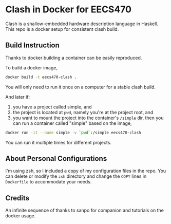 # Clash in Docker for EECS470

Clash is a shallow-embedded hardware description language in Haskell. This repo is a docker setup for consistent clash build.

## Build Instruction

Thanks to docker building a container can be easily reproduced.

To build a docker image,
```bash
docker build -t eecs470-clash .
```
You will only need to run it once on a computer for a stable clash build.

And later if:
1. you have a project called simple, and
2. the project is located at `pwd`, namely you're at the project root, and
3. you want to mount the project into the container's `/simple` dir,
then you can run a container called "simple" based on the image,
```bash
docker run -it --name simple -v `pwd`:/simple eecs470-clash
```
You can run it multiple times for different projects.

## About Personal Configurations

I'm using zsh, so I included a copy of my configuration files in the repo. You can delete or modify the `zsh` directory and change the `COPY` lines in `Dockerfile` to accommodate your needs.

## Credits

An infinite sequence of thanks to sanpo for companion and tutorials on the docker usage.
